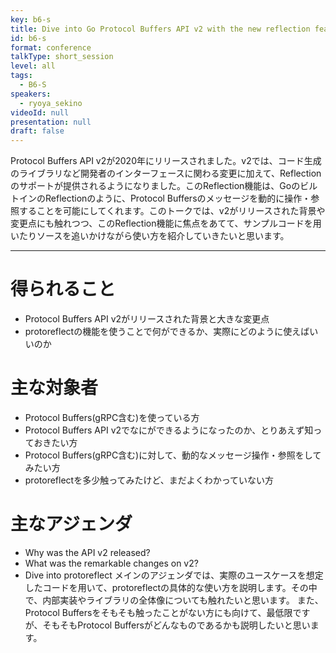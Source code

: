 ```yaml
---
key: b6-s
title: Dive into Go Protocol Buffers API v2 with the new reflection features
id: b6-s
format: conference
talkType: short_session
level: all
tags:
  - B6-S
speakers:
  - ryoya_sekino
videoId: null
presentation: null
draft: false
---
```

Protocol Buffers API v2が2020年にリリースされました。v2では、コード生成のライブラリなど開発者のインターフェースに関わる変更に加えて、Reflectionのサポートが提供されるようになりました。このReflection機能は、GoのビルトインのReflectionのように、Protocol Buffersのメッセージを動的に操作・参照することを可能にしてくれます。このトークでは、v2がリリースされた背景や変更点にも触れつつ、このReflection機能に焦点をあてて、サンプルコードを用いたりソースを追いかけながら使い方を紹介していきたいと思います。

---
# 得られること
- Protocol Buffers API v2がリリースされた背景と大きな変更点
- protoreflectの機能を使うことで何ができるか、実際にどのように使えばいいのか
# 主な対象者
- Protocol Buffers(gRPC含む)を使っている方
- Protocol Buffers API v2でなにができるようになったのか、とりあえず知っておきたい方
- Protocol Buffers(gRPC含む)に対して、動的なメッセージ操作・参照をしてみたい方
- protoreflectを多少触ってみたけど、まだよくわかっていない方
# 主なアジェンダ
- Why was the API v2 released?
- What was the remarkable changes on v2?
- Dive into protoreflect
  メインのアジェンダでは、実際のユースケースを想定したコードを用いて、protoreflectの具体的な使い方を説明します。その中で、内部実装やライブラリの全体像についても触れたいと思います。
  また、Protocol Buffersをそもそも触ったことがない方にも向けて、最低限ですが、そもそもProtocol Buffersがどんなものであるかも説明したいと思います。
